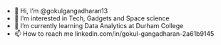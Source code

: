 - 👋 Hi, I’m @gokulgangadharan13
- 👀 I’m interested in Tech, Gadgets and Space science
- 🌱 I’m currently learning Data Analytics at Durham College
- 📫 How to reach me linkedin.com/in/gokul-gangadharan-2a61b9145

<!---
gokulgangadharan13/gokulgangadharan13 is a ✨ special ✨ repository because its `README.md` (this file) appears on your GitHub profile.
You can click the Preview link to take a look at your changes.
--->
